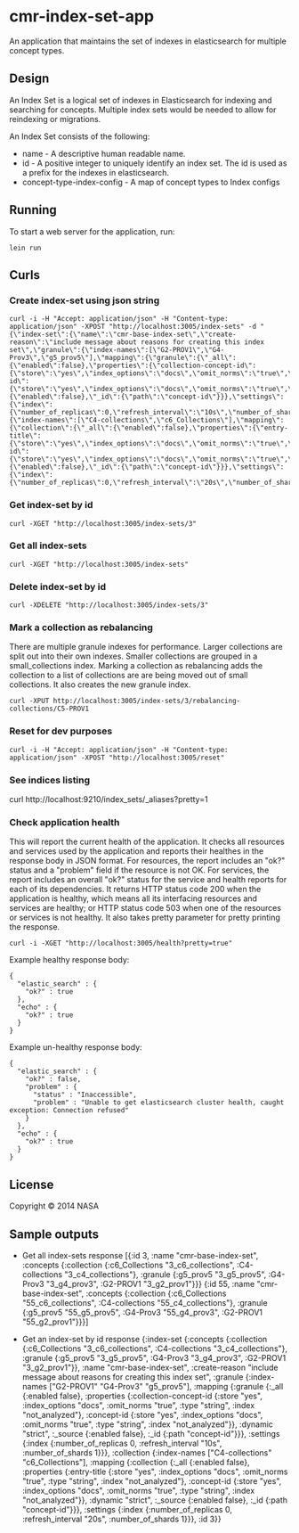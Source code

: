 # cmr-index-set-app

An application that maintains the set of indexes in elasticsearch for multiple concept types.

## Design

An Index Set is a logical set of indexes in Elasticsearch for indexing and searching for concepts. Multiple index sets would be needed to allow for reindexing or migrations.

An Index Set consists of the following:

  * name - A descriptive human readable name.
  * id - A positive integer to uniquely identify an index set. The id is used as a prefix for the indexes in elasticsearch.
  * concept-type-index-config - A map of concept types to Index configs

## Running

To start a web server for the application, run:

    lein run

## Curls

### Create index-set using json string

```
curl -i -H "Accept: application/json" -H "Content-type: application/json" -XPOST "http://localhost:3005/index-sets" -d "{\"index-set\":{\"name\":\"cmr-base-index-set\",\"create-reason\":\"include message about reasons for creating this index set\",\"granule\":{\"index-names\":[\"G2-PROV1\",\"G4-Prov3\",\"g5_prov5\"],\"mapping\":{\"granule\":{\"_all\":{\"enabled\":false},\"properties\":{\"collection-concept-id\":{\"store\":\"yes\",\"index_options\":\"docs\",\"omit_norms\":\"true\",\"type\":\"string\",\"index\":\"not_analyzed\"},\"concept-id\":{\"store\":\"yes\",\"index_options\":\"docs\",\"omit_norms\":\"true\",\"type\":\"string\",\"index\":\"not_analyzed\"}},\"dynamic\":\"strict\",\"_source\":{\"enabled\":false},\"_id\":{\"path\":\"concept-id\"}}},\"settings\":{\"index\":{\"number_of_replicas\":0,\"refresh_interval\":\"10s\",\"number_of_shards\":1}}},\"collection\":{\"index-names\":[\"C4-collections\",\"c6_Collections\"],\"mapping\":{\"collection\":{\"_all\":{\"enabled\":false},\"properties\":{\"entry-title\":{\"store\":\"yes\",\"index_options\":\"docs\",\"omit_norms\":\"true\",\"type\":\"string\",\"index\":\"not_analyzed\"},\"concept-id\":{\"store\":\"yes\",\"index_options\":\"docs\",\"omit_norms\":\"true\",\"type\":\"string\",\"index\":\"not_analyzed\"}},\"dynamic\":\"strict\",\"_source\":{\"enabled\":false},\"_id\":{\"path\":\"concept-id\"}}},\"settings\":{\"index\":{\"number_of_replicas\":0,\"refresh_interval\":\"20s\",\"number_of_shards\":1}}},\"id\":3}}"
```

### Get index-set by id

    curl -XGET "http://localhost:3005/index-sets/3"

### Get all index-sets

    curl -XGET "http://localhost:3005/index-sets"

### Delete index-set by id

    curl -XDELETE "http://localhost:3005/index-sets/3"

### Mark a collection as rebalancing

There are multiple granule indexes for performance. Larger collections are split out into their own indexes. Smaller collections are grouped in a small_collections index. Marking a collection as rebalancing adds the collection to a list of collections are are being moved out of small collections. It also creates the new granule index.

    curl -XPUT http://localhost:3005/index-sets/3/rebalancing-collections/C5-PROV1


### Reset for dev purposes

    curl -i -H "Accept: application/json" -H "Content-type: application/json" -XPOST "http://localhost:3005/reset"

### See indices listing

   curl http://localhost:9210/index_sets/_aliases?pretty=1

### Check application health

This will report the current health of the application. It checks all resources and services used by the application and reports their healthes in the response body in JSON format. For resources, the report includes an "ok?" status and a "problem" field if the resource is not OK. For services, the report includes an overall "ok?" status for the service and health reports for each of its dependencies. It returns HTTP status code 200 when the application is healthy, which means all its interfacing resources and services are healthy; or HTTP status code 503 when one of the resources or services is not healthy. It also takes pretty parameter for pretty printing the response.

    curl -i -XGET "http://localhost:3005/health?pretty=true"

Example healthy response body:

```
{
  "elastic_search" : {
    "ok?" : true
  },
  "echo" : {
    "ok?" : true
  }
}
```

Example un-healthy response body:

```
{
  "elastic_search" : {
    "ok?" : false,
    "problem" : {
      "status" : "Inaccessible",
      "problem" : "Unable to get elasticsearch cluster health, caught exception: Connection refused"
    }
  },
  "echo" : {
    "ok?" : true
  }
}
```

## License

Copyright © 2014 NASA

## Sample outputs

- Get all index-sets response
[{:id 3,
  :name "cmr-base-index-set",
  :concepts
  {:collection
   {:c6_Collections "3_c6_collections",
    :C4-collections "3_c4_collections"},
   :granule
   {:g5_prov5 "3_g5_prov5",
    :G4-Prov3 "3_g4_prov3",
    :G2-PROV1 "3_g2_prov1"}}}
 {:id 55,
  :name "cmr-base-index-set",
  :concepts
  {:collection
   {:c6_Collections "55_c6_collections",
    :C4-collections "55_c4_collections"},
   :granule
   {:g5_prov5 "55_g5_prov5",
    :G4-Prov3 "55_g4_prov3",
    :G2-PROV1 "55_g2_prov1"}}}]

- Get an index-set by id response
    {:index-set
 {:concepts
  {:collection
   {:c6_Collections "3_c6_collections",
    :C4-collections "3_c4_collections"},
   :granule
   {:g5_prov5 "3_g5_prov5",
    :G4-Prov3 "3_g4_prov3",
    :G2-PROV1 "3_g2_prov1"}},
  :name "cmr-base-index-set",
  :create-reason
  "include message about reasons for creating this index set",
  :granule
  {:index-names ["G2-PROV1" "G4-Prov3" "g5_prov5"],
   :mapping
   {:granule
    {:_all {:enabled false},
     :properties
     {:collection-concept-id
      {:store "yes",
       :index_options "docs",
       :omit_norms "true",
       :type "string",
       :index "not_analyzed"},
      :concept-id
      {:store "yes",
       :index_options "docs",
       :omit_norms "true",
       :type "string",
       :index "not_analyzed"}},
     :dynamic "strict",
     :_source {:enabled false},
     :_id {:path "concept-id"}}},
   :settings
   {:index
    {:number_of_replicas 0,
     :refresh_interval "10s",
     :number_of_shards 1}}},
  :collection
  {:index-names ["C4-collections" "c6_Collections"],
   :mapping
   {:collection
    {:_all {:enabled false},
     :properties
     {:entry-title
      {:store "yes",
       :index_options "docs",
       :omit_norms "true",
       :type "string",
       :index "not_analyzed"},
      :concept-id
      {:store "yes",
       :index_options "docs",
       :omit_norms "true",
       :type "string",
       :index "not_analyzed"}},
     :dynamic "strict",
     :_source {:enabled false},
     :_id {:path "concept-id"}}},
   :settings
   {:index
    {:number_of_replicas 0,
     :refresh_interval "20s",
     :number_of_shards 1}}},
  :id 3}}
